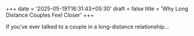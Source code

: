+++
date = '2025-05-19T16:31:43+05:30'
draft = false
title = 'Why Long Distance Couples Feel Closer'
+++

If you’ve ever talked to a couple in a long-distance relationship...